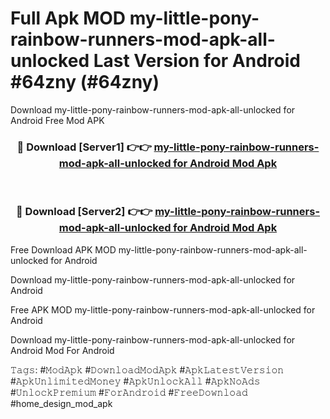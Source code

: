 # Full Apk MOD my-little-pony-rainbow-runners-mod-apk-all-unlocked Last Version for Android #64zny (#64zny)
Download my-little-pony-rainbow-runners-mod-apk-all-unlocked for Android Free Mod APK

<div align="center">
<h3>🔴 Download [Server1] 👉👉 <a href="https://apps.libra.edu.pl?title=my-little-pony-rainbow-runners-mod-apk-all-unlocked&ref=18F">my-little-pony-rainbow-runners-mod-apk-all-unlocked for Android Mod Apk</a></h3><br>

<h3>🔴 Download [Server2] 👉👉 <a href="https://apps.libra.edu.pl?title=my-little-pony-rainbow-runners-mod-apk-all-unlocked&ref=18F">my-little-pony-rainbow-runners-mod-apk-all-unlocked for Android Mod Apk</a></h3>
</div>


Free Download APK MOD my-little-pony-rainbow-runners-mod-apk-all-unlocked for Android

Download my-little-pony-rainbow-runners-mod-apk-all-unlocked for Android 

Free APK MOD my-little-pony-rainbow-runners-mod-apk-all-unlocked for Android 

Download my-little-pony-rainbow-runners-mod-apk-all-unlocked for Android Mod For Android

𝚃𝚊𝚐𝚜: #𝙼𝚘𝚍𝙰𝚙𝚔 #𝙳𝚘𝚠𝚗𝚕𝚘𝚊𝚍𝙼𝚘𝚍𝙰𝚙𝚔 #𝙰𝚙𝚔𝙻𝚊𝚝𝚎𝚜𝚝𝚅𝚎𝚛𝚜𝚒𝚘𝚗 #𝙰𝚙𝚔𝚄𝚗𝚕𝚒𝚖𝚒𝚝𝚎𝚍𝙼𝚘𝚗𝚎𝚢 #𝙰𝚙𝚔𝚄𝚗𝚕𝚘𝚌𝚔𝙰𝚕𝚕 #𝙰𝚙𝚔𝙽𝚘𝙰𝚍𝚜 #𝚄𝚗𝚕𝚘𝚌𝚔𝙿𝚛𝚎𝚖𝚒𝚞𝚖 #𝙵𝚘𝚛𝙰𝚗𝚍𝚛𝚘𝚒𝚍 #𝙵𝚛𝚎𝚎𝙳𝚘𝚠𝚗𝚕𝚘𝚊𝚍 #home_design_mod_apk